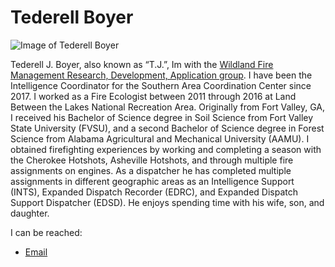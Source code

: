 # Tederell Boyer
![Image of Tederell Boyer](https://wfmrda.nwcg.gov/sites/default/files/images/StaffBios/TJ_Boyer.jpg)


Tederell J. Boyer, also known as “T.J.”, Im with the [Wildland Fire Management Research, Development, Application group](https://wfmrda.nwcg.gov/). I have been the Intelligence Coordinator for the Southern Area Coordination Center since 2017. I worked as a Fire Ecologist between 2011 through 2016 at Land Between the Lakes National Recreation Area. Originally from Fort Valley, GA, I received his Bachelor of Science degree in Soil Science from Fort Valley State University (FVSU), and a second Bachelor of Science degree in Forest Science from Alabama Agricultural and Mechanical University (AAMU).  I obtained firefighting experiences by working and completing a season with the Cherokee Hotshots, Asheville Hotshots, and through multiple fire assignments on engines. As a dispatcher he has completed multiple assignments in different geographic areas as an Intelligence Support (INTS), Expanded Dispatch Recorder (EDRC), and Expanded Dispatch Support Dispatcher (EDSD). He enjoys spending time with his wife, son, and daughter.

I can be reached:
* [Email](mailto:tederell.boyer@usda.gov)

